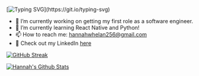 [![Typing SVG](https://readme-typing-svg.herokuapp.com?color=%2336BCF7&size=40&vCenter=true&lines=Hi+%F0%9F%91%8B%2C+I'm+Hannah!)](https://git.io/typing-svg)

- 🔭 I’m currently working on getting my first role as a software engineer.
- 🌱 I’m currently learning React Native and Python!
- 📫 How to reach me: hannahwhelan256@gmail.com
- 💬 Check out my LinkedIn [here](https://www.linkedin.com/in/hannah-whelan-196666224/)

[![GitHub Streak](http://github-readme-streak-stats.herokuapp.com?user=HWhelan256&theme=algolia&date_format=j%20M%5B%20Y%5D)](https://git.io/streak-stats)

<a href="https://github.com/tinytecher/github-readme-stats"><img alt="Hannah's Github Stats" src="https://github-readme-stats.vercel.app/api?username=hwhelan256&theme=algolia&show_icons=true&count_private=true" /></a>


<!--
**HWhelan256/HWhelan256** is a ✨ _special_ ✨ repository because its `README.md` (this file) appears on your GitHub profile.

Here are some ideas to get you started:


- 🌱 I’m currently learning ...
- 👯 I’m looking to collaborate on ...
- 🤔 I’m looking for help with ...
- 😄 Pronouns: ...
- ⚡ Fun fact: ...
-->

